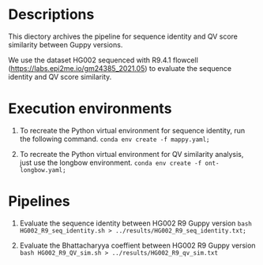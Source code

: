 # Descriptions
This diectory archives the pipeline for sequence identity and QV score similarity between Guppy versions.

We use the dataset HG002 sequenced with R9.4.1 flowcell (https://labs.epi2me.io/gm24385_2021.05) to evaluate the sequence identity and QV score similarity.


# Execution environments
1. To recreate the Python virtual environment for sequence identity, run the following command.
`conda env create -f mappy.yaml;`

2. To recreate the Python virtual environment for QV similarity analysis, just use the longbow environment.
`conda env create -f ont-longbow.yaml;`

# Pipelines
1. Evaluate the sequence identity between HG002 R9 Guppy version
`bash HG002_R9_seq_identity.sh > ../results/HG002_R9_seq_identity.txt;`

2. Evaluate the Bhattacharyya coeffient between HG002 R9 Guppy version
`bash HG002_R9_QV_sim.sh > ../results/HG002_R9_qv_sim.txt`


